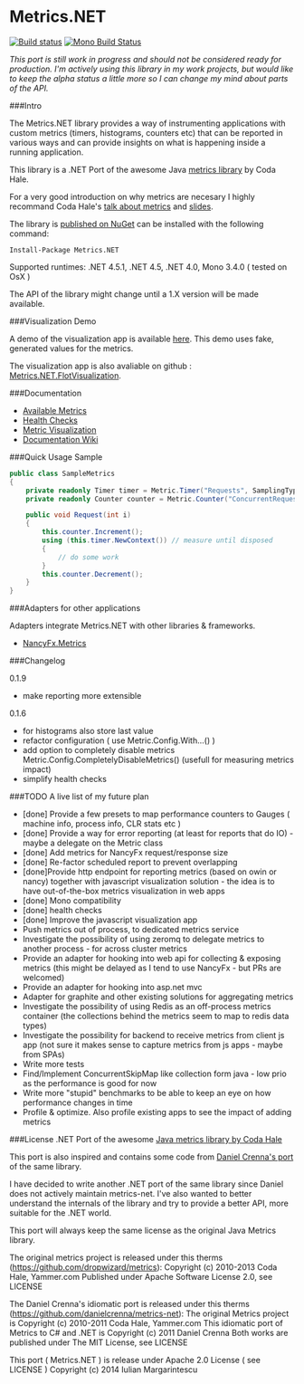 Metrics.NET
===========

[![Build status](https://ci.appveyor.com/api/projects/status/m6ng7uml4wqm3ni2)](https://ci.appveyor.com/project/etishor/metrics-net)
[![Mono Build Status](https://api.travis-ci.org/etishor/Metrics.NET.svg)](https://travis-ci.org/etishor/Metrics.NET)

_This port is still work in progress and should not be considered ready for production. I'm actively using this library in my work projects, but would like to keep the alpha status a little more so I can change my mind about parts of the API._

###Intro

The Metrics.NET library provides a way of instrumenting applications with custom metrics (timers, histograms, counters etc) that can be reported in various ways and can provide insights on what is happening inside a running application. 

This library is a .NET Port of the awesome Java [metrics library](https://github.com/dropwizard/metrics) by Coda Hale.

For a very good introduction on why metrics are necesary I highly recommand Coda Hale's [talk about metrics](https://www.youtube.com/watch?v=czes-oa0yik) and [slides](https://dl.dropboxusercontent.com/u/2744222/2011-04-09-Metrics-Metrics-Everywhere.pdf).

The library is [published on NuGet](https://www.nuget.org/packages/Metrics.NET/) can be installed with the following command:

    Install-Package Metrics.NET

Supported runtimes: .NET 4.5.1, .NET 4.5, .NET 4.0, Mono 3.4.0 ( tested on OsX )

The API of the library might change until a 1.X version will be made available.

###Visualization Demo

A demo of the visualization app is available [here](http://www.erata.net/Metrics.NET/demo/). This demo uses fake, generated values for the metrics.

The visualization app is also avaliable on github : [Metrics.NET.FlotVisualization](https://github.com/etishor/Metrics.NET.FlotVisualization). 

###Documentation

* [Available Metrics](https://github.com/etishor/Metrics.NET/wiki/Available-Metrics)
* [Health Checks](https://github.com/etishor/Metrics.NET/wiki/Health-Checks)
* [Metric Visualization](https://github.com/etishor/Metrics.NET/wiki/Metrics-Visualization)
* [Documentation Wiki](https://github.com/etishor/Metrics.NET/wiki/)

###Quick Usage Sample

```csharp
public class SampleMetrics
{
    private readonly Timer timer = Metric.Timer("Requests", SamplingType.FavourRecent, Unit.Requests);
    private readonly Counter counter = Metric.Counter("ConcurrentRequests", Unit.Requests);

    public void Request(int i)
    {
        this.counter.Increment();
        using (this.timer.NewContext()) // measure until disposed
        {
            // do some work
        }
        this.counter.Decrement();
    }
}
```

###Adapters for other applications

Adapters integrate Metrics.NET with other libraries & frameworks.

* [NancyFx.Metrics](https://github.com/etishor/Metrics.NET/wiki/NancyFX-Metrics-Adapter)

###Changelog

0.1.9
* make reporting more extensible

0.1.6
* for histograms also store last value
* refactor configuration ( use Metric.Config.With...() )
* add option to completely disable metrics Metric.Config.CompletelyDisableMetrics() (usefull for measuring metrics impact)
* simplify health checks


###TODO
A live list of my future plan

* [done] Provide a few presets to map performance counters to Gauges ( machine info, process info, CLR stats etc )
* [done] Provide a way for error reporting (at least for reports that do IO) - maybe a delegate on the Metric class
* [done] Add metrics for NancyFx request/response size
* [done] Re-factor scheduled report to prevent overlapping
* [done]Provide http endpoint for reporting metrics (based on owin or nancy) together with javascript visualization solution - the idea is to have out-of-the-box metrics visualization in web apps
* [done] Mono compatibility
* [done] health checks
* [done] Improve the javascript visualization app
* Push metrics out of process, to dedicated metrics service
* Investigate the possibility of using zeromq to delegate metrics to another process - for across cluster metrics
* Provide an adapter for hooking into web api for collecting & exposing metrics (this might be delayed as I tend to use NancyFx - but PRs are welcomed)
* Provide an adapter for hooking into asp.net mvc
* Adapter for graphite and other existing solutions for aggregating metrics
* Investigate the possibility of using Redis as an off-process metrics container (the collections behind the metrics seem to map to redis data types)
* Investigate the possibility for backend to receive metrics from client js app (not sure it makes sense to capture metrics from js apps - maybe from SPAs)
* Write more tests
* Find/Implement ConcurrentSkipMap like collection form java - low prio as the performance is good for now
* Write more "stupid" benchmarks to be able to keep an eye on how performance changes in time
* Profile & optimize. Also profile existing apps to see the impact of adding metrics

###License
.NET Port of the awesome [Java metrics library by Coda Hale](https://github.com/dropwizard/metrics)

This port is also inspired and contains some code from [Daniel Crenna's port](https://github.com/danielcrenna/metrics-net) of the same library.

I have decided to write another .NET port of the same library since Daniel does not actively maintain metrics-net. 
I've also wanted to better understand the internals of the library and try to provide a better API, more suitable for the .NET world.

This port will always keep the same license as the original Java Metrics library.

The original metrics project is released under this therms (https://github.com/dropwizard/metrics):
Copyright (c) 2010-2013 Coda Hale, Yammer.com
Published under Apache Software License 2.0, see LICENSE

The Daniel Crenna's idiomatic port is released under this therms (https://github.com/danielcrenna/metrics-net):
The original Metrics project is Copyright (c) 2010-2011 Coda Hale, Yammer.com
This idiomatic port of Metrics to C# and .NET is Copyright (c) 2011 Daniel Crenna
Both works are published under The MIT License, see LICENSE

This port ( Metrics.NET ) is release under Apache 2.0 License ( see LICENSE ) 
Copyright (c) 2014 Iulian Margarintescu


